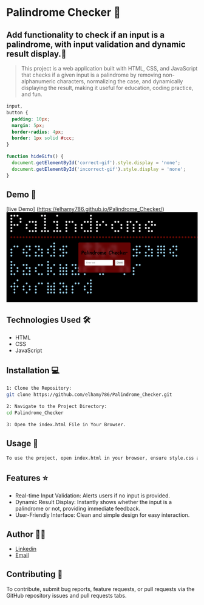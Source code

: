 # Palindrome Checker 🚀

## Add functionality to check if an input is a palindrome, with input validation and dynamic result display.📝

> This project is a web application built with HTML, CSS, and JavaScript that checks if a given input is a palindrome by removing non-alphanumeric characters, normalizing the case, and dynamically displaying the result, making it useful for education, coding practice, and fun.

```css
input,
button {
  padding: 10px;
  margin: 5px;
  border-radius: 4px;
  border: 1px solid #ccc;
}
```
```javascript
function hideGifs() {
  document.getElementById('correct-gif').style.display = 'none';
  document.getElementById('incorrect-gif').style.display = 'none';
}
```

## Demo 📸
[live Demo] (https://elhamy786.github.io/Palindrome_Checker/)
![Screenshot](./images/Picture1.png)

## Technologies Used 🛠️

- HTML
- CSS
- JavaScript

## Installation 💻

```bash
1: Clone the Repository:
git clone https://github.com/elhamy786/Palindrome_Checker.git
```

```bash
2: Navigate to the Project Directory:
cd Palindrome_Checker
```

```bash
3: Open the index.html File in Your Browser.
```

## Usage 🎯

```bash
To use the project, open index.html in your browser, ensure style.css and script.js are in the same directory, enter text in the input field, click "Check", and view the palindrome result.
```

## Features ⭐

- Real-time Input Validation: Alerts users if no input is provided.
- Dynamic Result Display: Instantly shows whether the input is a palindrome or not, providing immediate feedback.
- User-Friendly Interface: Clean and simple design for easy interaction.

## Author 👩‍💻
- [Linkedin](https://www.linkedin.com/in/elham-afzali-05326130b?utm_source=share&utm_campaign=share_via&utm_content=profile&utm_medium=ios_app)
- [Email](elham.afzali1383@gmail.com)

## Contributing 🤝
To contribute, submit bug reports, feature requests, or pull requests via the GitHub repository issues and pull requests tabs.